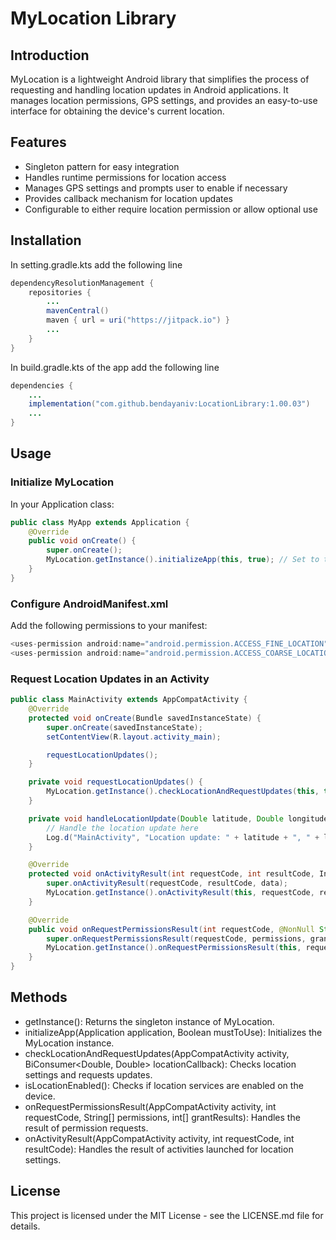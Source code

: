 # MyLocation Library

## Introduction
MyLocation is a lightweight Android library that simplifies the process of requesting and handling location updates in Android applications. It manages location permissions, GPS settings, and provides an easy-to-use interface for obtaining the device's current location.

## Features
- Singleton pattern for easy integration
- Handles runtime permissions for location access
- Manages GPS settings and prompts user to enable if necessary
- Provides callback mechanism for location updates
- Configurable to either require location permission or allow optional use

## Installation

In setting.gradle.kts add the following line
```java
dependencyResolutionManagement {
    repositories {
        ...
        mavenCentral()
        maven { url = uri("https://jitpack.io") }
        ...
    }
}
```

In build.gradle.kts of the app add the following line
```java
dependencies {
    ...
    implementation("com.github.bendayaniv:LocationLibrary:1.00.03")
    ...
}
```

## Usage

### Initialize MyLocation

In your Application class:
```java
public class MyApp extends Application {
    @Override
    public void onCreate() {
        super.onCreate();
        MyLocation.getInstance().initializeApp(this, true); // Set to true if location is required, false if optional
    }
}
```

### Configure AndroidManifest.xml

Add the following permissions to your manifest:
```java
<uses-permission android:name="android.permission.ACCESS_FINE_LOCATION" />
<uses-permission android:name="android.permission.ACCESS_COARSE_LOCATION" />
```

### Request Location Updates in an Activity

```java
public class MainActivity extends AppCompatActivity {
    @Override
    protected void onCreate(Bundle savedInstanceState) {
        super.onCreate(savedInstanceState);
        setContentView(R.layout.activity_main);

        requestLocationUpdates();
    }

    private void requestLocationUpdates() {
        MyLocation.getInstance().checkLocationAndRequestUpdates(this, this::handleLocationUpdate);
    }

    private void handleLocationUpdate(Double latitude, Double longitude) {
        // Handle the location update here
        Log.d("MainActivity", "Location update: " + latitude + ", " + longitude);
    }

    @Override
    protected void onActivityResult(int requestCode, int resultCode, Intent data) {
        super.onActivityResult(requestCode, resultCode, data);
        MyLocation.getInstance().onActivityResult(this, requestCode, resultCode);
    }

    @Override
    public void onRequestPermissionsResult(int requestCode, @NonNull String[] permissions, @NonNull int[] grantResults) {
        super.onRequestPermissionsResult(requestCode, permissions, grantResults);
        MyLocation.getInstance().onRequestPermissionsResult(this, requestCode, permissions, grantResults);
    }
}
```

## Methods

- getInstance(): Returns the singleton instance of MyLocation.
- initializeApp(Application application, Boolean mustToUse): Initializes the MyLocation instance.
- checkLocationAndRequestUpdates(AppCompatActivity activity, BiConsumer<Double, Double> locationCallback): Checks location settings and requests updates.
- isLocationEnabled(): Checks if location services are enabled on the device.
- onRequestPermissionsResult(AppCompatActivity activity, int requestCode, String[] permissions, int[] grantResults): Handles the result of permission requests.
- onActivityResult(AppCompatActivity activity, int requestCode, int resultCode): Handles the result of activities launched for location settings.

## License
This project is licensed under the MIT License - see the LICENSE.md file for details.


